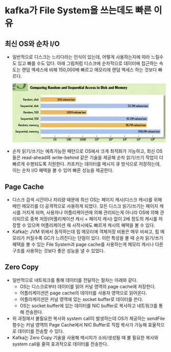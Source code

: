 # kafka가 File System을 쓰는데도 빠른 이유

## 최신 OS와 순차 I/O

- 일반적으로 디스크는 느리다라는 인식이 있는데, 어떻게 사용하는지에 따라 느릴수도 있고 빠를 수도 있다. 아래 그림처럼 디스크에 순차적으로 데이터에 접근하는 속도는 랜덤 엑세스에 비해 150,000배 빠르고 메모리에 랜덤 엑세스 하는 것보다 빠르다.

  <img src="https://github.com/programmer-sjk/TIL/blob/main/images/devops/disk_io_performance.png" width="500">

- 순차 읽기/쓰기는 예측가능한 패턴으로 OS에서 크게 최적화가 가능하고, 최신 OS들은 read-ahead와 write-behind 같은 기술을 제공해 순차 읽기/쓰기 작업이 더 빠르게 수행되도록 지원한다. 카프카는 데이터를 메시지 큐 방식으로 저장하는데, 이는 순차 I/O 혜택을 볼 수 있어 빠른 성능을 제공한다.

## Page Cache

- 디스크 검색 시간이나 처리량 때문에 최신 OS는 페이지 캐시(디스크 캐시)를 위해 메인 메모리를 더 공격적으로 사용하게 되었다. 모든 디스크 읽기/쓰기는 페이지 캐시를 거치게 되며, 사용자나 어플리케이션에 의해 관리되는게 아니라 OS에 의해 관리되므로 중복 저장(어플리케이션 캐시 + 페이지 캐시) 없이 2배 정도의 캐시를 저장할 수 있으며 어플리케이션 재 시작시에도 빠르게 캐시의 혜택을 볼 수 있다.
- Kafka는 JVM 위에서 동작하는데 힙 메모리에 객체저장 비용은 매우 비싸고, 힙 메모리가 커질수록 GC가 느려진다는 단점이 있다. 이런 특성을 볼 때 순차 읽기/쓰기 혜택을 볼 수 있는 File System과 page cache를 사용하는게 메모리 캐시나 다른 구조를 사용하는 것보다 좋은 성능을 낼 수 있었다.

## Zero Copy

- 일반적으로 네트워크를 통해 데이터를 전달하는 절차는 아래와 같다.
  - OS는 디스크로부터 데이터를 읽어 커널 영역의 page cache에 저장한다.
  - 어플리케이션은 page cache의 데이터를 사용자 영역으로 읽어온다.
  - 어플리케이션은 커널 영역에 있는 socket buffer로 데이터를 쓴다.
  - OS는 socket buffer에 있는 데이터를 NIC buffer로 복사하고 네트워크를 통해 전송한다.
- 위 과정에서 불필요한 복사와 system call이 발생하는데 OS가 제공하는 sendFile 함수는 커널 영역의 Page Cache에서 NIC Buffer로 직접 복사가 가능해 효율적으로 데이터를 전송할 수 있다.
- Kafka는 Zero Copy 기술을 사용해 메시지가 소비/생성될 때 불 필요한 복사와 system call을 줄여 효과적으로 데이터를 전송한다.
